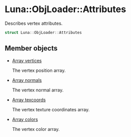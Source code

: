 # Luna::ObjLoader::Attributes
Describes vertex attributes. 

```c++
struct Luna::ObjLoader::Attributes
```

## Member objects
* [Array<Float3U> vertices](struct_luna_1_1_obj_loader_1_1_attributes_1a7e4529a4f2330812c94acaf35f2629d2.md)

    The vertex position array. 

* [Array<Float3U> normals](struct_luna_1_1_obj_loader_1_1_attributes_1ae1129c6cbaed7cb96c4708ea56f21cbd.md)

    The vertex normal array. 

* [Array<Float2U> texcoords](struct_luna_1_1_obj_loader_1_1_attributes_1ac42772a3861c687fdfca50b8a58ce028.md)

    The vertex texture coordinates array. 

* [Array<Float3U> colors](struct_luna_1_1_obj_loader_1_1_attributes_1a21d80e6df24fbeadfe3d9be497ff536b.md)

    The vertex color array. 

